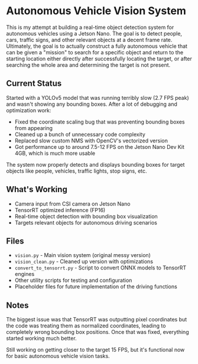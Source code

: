 # Autonomous Vehicle Vision System

This is my attempt at building a real-time object detection system for autonomous vehicles using a Jetson Nano. The goal is to detect people, cars, traffic signs, and other relevant objects at a decent frame rate. Ultimately, the goal is to actually construct a fully autonomous vehicle that can be given a "mission" to search for a specific object and return to the starting location either directly after successfully locating the target, or after searching the whole area and determining the target is not present.

## Current Status

Started with a YOLOv5 model that was running terribly slow (2.7 FPS peak) and wasn't showing any bounding boxes. After a lot of debugging and optimization work:

- Fixed the coordinate scaling bug that was preventing bounding boxes from appearing
- Cleaned up a bunch of unnecessary code complexity 
- Replaced slow custom NMS with OpenCV's vectorized version
- Got performance up to around 7.5-12 FPS on the Jetson Nano Dev Kit 4GB, which is much more usable

The system now properly detects and displays bounding boxes for target objects like people, vehicles, traffic lights, stop signs, etc.

## What's Working

- Camera input from CSI camera on Jetson Nano
- TensorRT optimized inference (FP16)
- Real-time object detection with bounding box visualization
- Targets relevant objects for autonomous driving scenarios

## Files

- `vision.py` - Main vision system (original messy version)
- `vision_clean.py` - Cleaned up version with optimizations
- `convert_to_tensorrt.py` - Script to convert ONNX models to TensorRT engines
- Other utility scripts for testing and configuration
- Placeholder files for future implementation of the driving functions

## Notes

The biggest issue was that TensorRT was outputting pixel coordinates but the code was treating them as normalized coordinates, leading to completely wrong bounding box positions. Once that was fixed, everything started working much better.

Still working on getting closer to the target 15 FPS, but it's functional now for basic autonomous vehicle vision tasks.